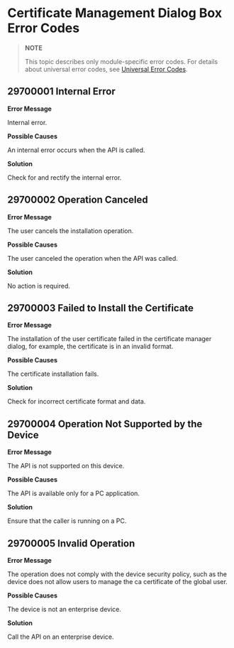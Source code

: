 # Certificate Management Dialog Box Error Codes

> **NOTE**
>
> This topic describes only module-specific error codes. For details about universal error codes, see [Universal Error Codes](../errorcode-universal.md).

## 29700001 Internal Error

**Error Message**

Internal error.

**Possible Causes**

An internal error occurs when the API is called.

**Solution**

Check for and rectify the internal error.

## 29700002 Operation Canceled

**Error Message**

The user cancels the installation operation.

**Possible Causes**

The user canceled the operation when the API was called.

**Solution**

No action is required.

## 29700003 Failed to Install the Certificate

**Error Message**

The installation of the user certificate failed in the certificate manager dialog, for example, the certificate is in an invalid format.

**Possible Causes**

The certificate installation fails.

**Solution**

Check for incorrect certificate format and data.

## 29700004 Operation Not Supported by the Device

**Error Message**

The API is not supported on this device.

**Possible Causes**

The API is available only for a PC application.

**Solution**

Ensure that the caller is running on a PC.

## 29700005 Invalid Operation

**Error Message**

The operation does not comply with the device security policy, such as the device does not allow users to manage the ca certificate of the global user.

**Possible Causes**

The device is not an enterprise device.

**Solution**

Call the API on an enterprise device.
